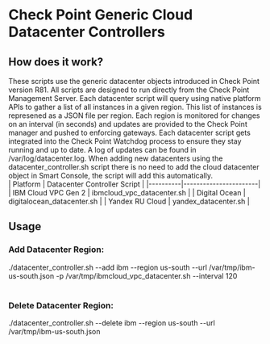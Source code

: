 # Check Point Generic Cloud Datacenter Controllers

## How does it work?
These scripts use the generic datacenter objects introduced in Check Point version R81. All scripts are designed to run directly from the Check Point Management Server. Each datacenter script will query using native platform APIs to gather a list of all instances in a given region. This list of instances is represened as a JSON file per region. Each region is monitored for changes on an interval (in seconds) and updates are provided to the Check Point manager and pushed to enforcing gateways. Each datacenter script gets integrated into the Check Point Watchdog process to ensure they stay running and up to date. A log of updates can be found in /var/log/datacenter.log. When adding new datacenters using the datacenter_controller.sh script there is no need to add the cloud datacenter object in Smart Console, the script will add this automatically.
<br>
| Platform | Datacenter Controller Script |
|----------|-----------------------|
| IBM Cloud VPC Gen 2 | ibmcloud_vpc_datacenter.sh | 
| Digital Ocean | digitalocean_datacenter.sh |
| Yandex RU Cloud | yandex_datacenter.sh |
<br>

## Usage

### Add Datacenter Region: <br> 
./datacenter_controller.sh --add ibm --region us-south --url /var/tmp/ibm-us-south.json -p /var/tmp/ibmcloud_vpc_datacenter.sh --interval 120 <br>
<br>
### Delete Datacenter Region:<br>
./datacenter_controller.sh --delete ibm --region us-south --url /var/tmp/ibm-us-south.json <br>


